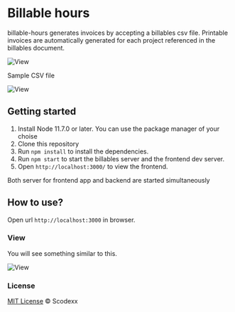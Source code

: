 # Billable hours

billable-hours generates invoices by accepting a billables csv file. Printable invoices are automatically generated for each project referenced in the billables document.

![View](https://www.dropbox.com/s/7xaapbi54tbwr0a/Screenshot%202019-07-31%20at%208.11.20%20AM.png?raw=1 "View")

Sample CSV file

![View](https://www.dropbox.com/s/knc5cwkrw5eaz2u/Screenshot%202019-07-31%20at%208.18.00%20AM.png?raw=1 "View")

## Getting started

1. Install Node 11.7.0 or later. You can use the package manager of your choise
2. Clone this repository
3. Run `npm install` to install the dependencies.
4. Run `npm start` to start the billables server and the frontend dev server.
5. Open `http://localhost:3000/` to view the frontend.

Both server for frontend app and backend are started simultaneously

## How to use?

Open url `http://localhost:3000` in browser.

### View

You will see something similar to this.

![View](https://www.dropbox.com/s/ojxrgt63nolov8b/localhost_3000_.png?raw=1 "View")

### License
[MIT License](https://scodexx.mit-license.org/) © Scodexx